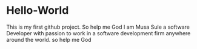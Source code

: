 # Hello-World
This is my first github project. So help me God
I am Musa Sule a software Developer with passion to work in a software development firm anywhere around the world. so help me God
